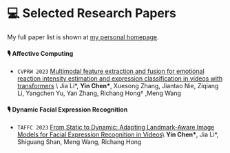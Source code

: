 
# 💻 Selected Research Papers

My full paper list is shown at [my personal homepage](https://cyinen.github.io).

#### 🎙 Affective Computing
- ``CVPRW 2023`` [Multimodal feature extraction and fusion for emotional reaction intensity estimation and expression classification in videos with transformers](https://openaccess.thecvf.com/content/CVPR2023W/ABAW/papers/Li_Multimodal_Feature_Extraction_and_Fusion_for_Emotional_Reaction_Intensity_Estimation_CVPRW_2023_paper.pdf) \\
Jia Li*, **Yin Chen\***, Xuesong Zhang, Jiantao Nie, Ziqiang Li, Yangchen Yu, Yan Zhang, Richang Hong† ,Meng Wang
#### 🎙 Dynamic Facial Expression Recognition

- ``TAFFC 2023`` [From Static to Dynamic: Adapting Landmark-Aware Image Models for Facial Expression Recognition in Videos](https://arxiv.org/abs/2312.05447)\\
**Yin Chen\***, Jia Li*, Shiguang Shan, Meng Wang, Richang Hong

